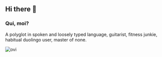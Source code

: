 ## Hi there 👋

### Qui, moi?

A polyglot in spoken and loosely typed language, guitarist, fitness junkie, habitual duolingo user, master of none.

<img src="https://github-readme-stats.vercel.app/api/top-langs?username=brianeddow&show_icons=true&locale=en&layout=compact&theme=chartreuse-dark" alt="ovi" style="text-align:center;" />

<!--
**brianeddow/brianeddow** is a ✨ _special_ ✨ repository because its `README.md` (this file) appears on your GitHub profile.

Here are some ideas to get you started:

- 🔭 I’m currently working on ...
- 🌱 I’m currently learning ...
- 👯 I’m looking to collaborate on ...
- 🤔 I’m looking for help with ...
- 💬 Ask me about ...
- 📫 How to reach me: ...
- 😄 Pronouns: ...
- ⚡ Fun fact: ...
-->
